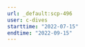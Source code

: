 ```yaml
---
url: _default:scp-496
user: c-dives
starttime: "2022-07-15"
endtime: "2022-09-15"
---
```

<reserve />
